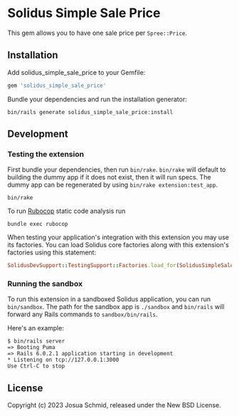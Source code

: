 # Solidus Simple Sale Price

This gem allows you to have one sale price per `Spree::Price`.

## Installation

Add solidus_simple_sale_price to your Gemfile:

```ruby
gem 'solidus_simple_sale_price'
```

Bundle your dependencies and run the installation generator:

```shell
bin/rails generate solidus_simple_sale_price:install
```

## Development

### Testing the extension

First bundle your dependencies, then run `bin/rake`. `bin/rake` will default to building the dummy
app if it does not exist, then it will run specs. The dummy app can be regenerated by using
`bin/rake extension:test_app`.

```shell
bin/rake
```

To run [Rubocop](https://github.com/bbatsov/rubocop) static code analysis run

```shell
bundle exec rubocop
```

When testing your application's integration with this extension you may use its factories.
You can load Solidus core factories along with this extension's factories using this statement:

```ruby
SolidusDevSupport::TestingSupport::Factories.load_for(SolidusSimpleSalePrice::Engine)
```

### Running the sandbox

To run this extension in a sandboxed Solidus application, you can run `bin/sandbox`. The path for
the sandbox app is `./sandbox` and `bin/rails` will forward any Rails commands to
`sandbox/bin/rails`.

Here's an example:

```
$ bin/rails server
=> Booting Puma
=> Rails 6.0.2.1 application starting in development
* Listening on tcp://127.0.0.1:3000
Use Ctrl-C to stop
```

## License

Copyright (c) 2023 Josua Schmid, released under the New BSD License.
